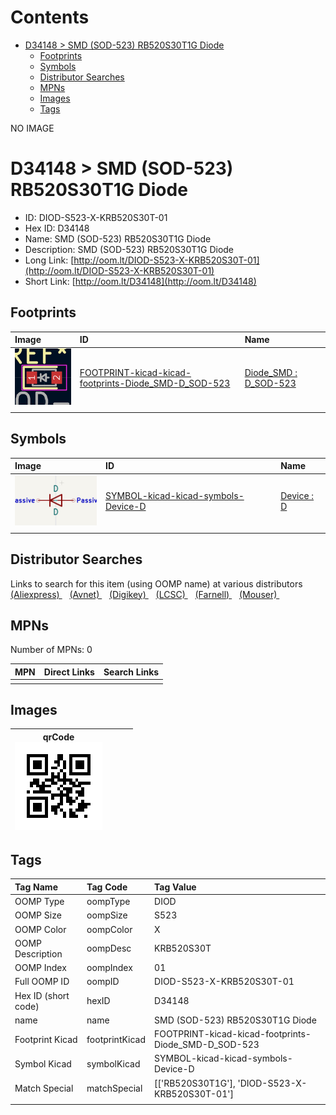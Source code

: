 



Contents
========

* [D34148 > SMD (SOD-523) RB520S30T1G Diode](#d34148--smd-sod-523-rb520s30t1g-diode)
	* [Footprints](#footprints)
	* [Symbols](#symbols)
	* [Distributor Searches](#distributor-searches)
	* [MPNs](#mpns)
	* [Images](#images)
	* [Tags](#tags)
  
NO IMAGE  
# D34148 > SMD (SOD-523) RB520S30T1G Diode

- ID: DIOD-S523-X-KRB520S30T-01
- Hex ID: D34148
- Name: SMD (SOD-523) RB520S30T1G Diode
- Description: SMD (SOD-523) RB520S30T1G Diode
- Long Link: [http://oom.lt/DIOD-S523-X-KRB520S30T-01](http://oom.lt/DIOD-S523-X-KRB520S30T-01)
- Short Link: [http://oom.lt/D34148](http://oom.lt/D34148)

## Footprints
  

|Image|ID|Name|
| :--- | :--- | :--- |
|[![](https://raw.githubusercontent.com/oomlout/oomlout_OOMP_eda_V2/main/FOOTPRINT/kicad/kicad-footprints/Diode_SMD/D_SOD-523/image_140.png)](https://github.com/oomlout/oomlout_OOMP_eda_V2/tree/main/FOOTPRINT/kicad/kicad-footprints/Diode_SMD/D_SOD-523/)|[FOOTPRINT-kicad-kicad-footprints-Diode_SMD-D_SOD-523](https://github.com/oomlout/oomlout_OOMP_eda_V2/tree/main/FOOTPRINT/kicad/kicad-footprints/Diode_SMD/D_SOD-523/)|[Diode_SMD : D_SOD-523](https://github.com/oomlout/oomlout_OOMP_eda_V2/tree/main/FOOTPRINT/kicad/kicad-footprints/Diode_SMD/D_SOD-523/)|
||||

## Symbols
  

|Image|ID|Name|
| :--- | :--- | :--- |
|[![](https://raw.githubusercontent.com/oomlout/oomlout_OOMP_eda_V2/main/SYMBOL/kicad/kicad-symbols/Device/D/image_140.png)](https://github.com/oomlout/oomlout_OOMP_eda_V2/tree/main/SYMBOL/kicad/kicad-symbols/Device/D/)|[SYMBOL-kicad-kicad-symbols-Device-D](https://github.com/oomlout/oomlout_OOMP_eda_V2/tree/main/SYMBOL/kicad/kicad-symbols/Device/D/)|[Device : D](https://github.com/oomlout/oomlout_OOMP_eda_V2/tree/main/SYMBOL/kicad/kicad-symbols/Device/D/)|
||||

## Distributor Searches
  
Links to search for this item (using OOMP name) at various distributors  
[(Aliexpress) ](https://www.aliexpress.com/wholesale?SearchText=1117SMD+SOD-523+RB520S30T1G+Diode)&nbsp;&nbsp;&nbsp;[(Avnet) ](https://www.avnet.com/shop/us/search/SMD+SOD-523+RB520S30T1G+Diode)&nbsp;&nbsp;&nbsp;[(Digikey) ](https://www.digikey.co.uk/en/products/result?s=SMD+SOD-523+RB520S30T1G+Diode)&nbsp;&nbsp;&nbsp;[(LCSC) ](https://www.lcsc.com/search?q=SMD+SOD-523+RB520S30T1G+Diode)&nbsp;&nbsp;&nbsp;[(Farnell) ](https://uk.farnell.com/search?st=SMD+SOD-523+RB520S30T1G+Diode)&nbsp;&nbsp;&nbsp;[(Mouser) ](https://www.mouser.com/c/?q=SMD+SOD-523+RB520S30T1G+Diode)&nbsp;&nbsp;&nbsp;
## MPNs
  
Number of MPNs: 0  

|MPN|Direct Links|Search Links|
| :--- | :--- | :--- |
||||

## Images
  

|qrCode<br>[![](https://raw.githubusercontent.com/oomlout/oomlout_OOMP_parts_V2/main/DIOD/S523/X/KRB520S30T/01/qrCode_140.png)](https://github.com/oomlout/oomlout_OOMP_parts_V2/tree/main/DIOD/S523/X/KRB520S30T/01/qrCode.png)||||
| :---: | :---: | :---: | :---: |

## Tags
  

|Tag Name|Tag Code|Tag Value|
| :--- | :--- | :--- |
|OOMP Type|oompType|DIOD|
|OOMP Size|oompSize|S523|
|OOMP Color|oompColor|X|
|OOMP Description|oompDesc|KRB520S30T|
|OOMP Index|oompIndex|01|
|Full OOMP ID|oompID|DIOD-S523-X-KRB520S30T-01|
|Hex ID (short code)|hexID|D34148|
|name|name|SMD (SOD-523) RB520S30T1G Diode|
|Footprint Kicad|footprintKicad|FOOTPRINT-kicad-kicad-footprints-Diode_SMD-D_SOD-523|
|Symbol Kicad|symbolKicad|SYMBOL-kicad-kicad-symbols-Device-D|
|Match Special|matchSpecial|[['RB520S30T1G'], 'DIOD-S523-X-KRB520S30T-01']|
||||

